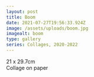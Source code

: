 ```yaml
---
layout: post
title: Boom
date: 2021-07-27T19:56:33.924Z
image: /assets/uploads/boom.jpg
imagealt: boom
type: gallery
series: Collages, 2020-2022
---
```

21 x 29.7cm\
Collage on paper